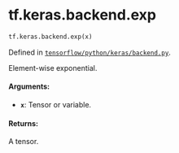 <div itemscope itemtype="http://developers.google.com/ReferenceObject">
<meta itemprop="name" content="tf.keras.backend.exp" />
<meta itemprop="path" content="Stable" />
</div>

# tf.keras.backend.exp

``` python
tf.keras.backend.exp(x)
```



Defined in [`tensorflow/python/keras/backend.py`](/code/stable/tensorflow/python/keras/backend.py).

Element-wise exponential.

#### Arguments:

* <b>`x`</b>: Tensor or variable.


#### Returns:

A tensor.